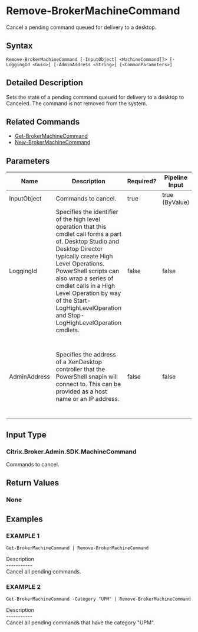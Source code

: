 ﻿# Remove-BrokerMachineCommand

   Cancel a pending command queued for delivery to a desktop.

## Syntax
```
Remove-BrokerMachineCommand [-InputObject] <MachineCommand[]> [-LoggingId <Guid>] [-AdminAddress <String>] [<CommonParameters>]
```

## Detailed Description
   Sets the state of a pending command queued for delivery to a desktop to Canceled. The command is not removed from the system.

## Related Commands
  * [Get-BrokerMachineCommand](Get-BrokerMachineCommand/)
  * [New-BrokerMachineCommand](New-BrokerMachineCommand/)
## Parameters

| Name   | Description | Required? | Pipeline Input | Default Value |
| --- | --- | --- | --- | --- |
| InputObject | Commands to cancel. | true | true (ByValue) |  |
| LoggingId | Specifies the identifier of the high level operation that this cmdlet call forms a part of. Desktop Studio and Desktop Director typically create High Level Operations. PowerShell scripts can also wrap a series of cmdlet calls in a High Level Operation by way of the Start-LogHighLevelOperation and Stop-LogHighLevelOperation cmdlets. | false | false |  |
| AdminAddress | Specifies the address of a XenDesktop controller that the PowerShell snapin will connect to. This can be provided as a host name or an IP address. | false | false | Localhost. Once a value is provided by any cmdlet, this value will become the default. |

## Input Type
### Citrix.Broker.Admin.SDK.MachineCommand
   Commands to cancel.
## Return Values
### None
   
## Examples

### EXAMPLE 1
```
Get-BrokerMachineCommand | Remove-BrokerMachineCommand
```
   Description<br>-----------<br>Cancel all pending commands.
### EXAMPLE 2
```
Get-BrokerMachineCommand -Category "UPM" | Remove-BrokerMachineCommand
```
   Description<br>-----------<br>Cancel all pending commands that have the category "UPM".
